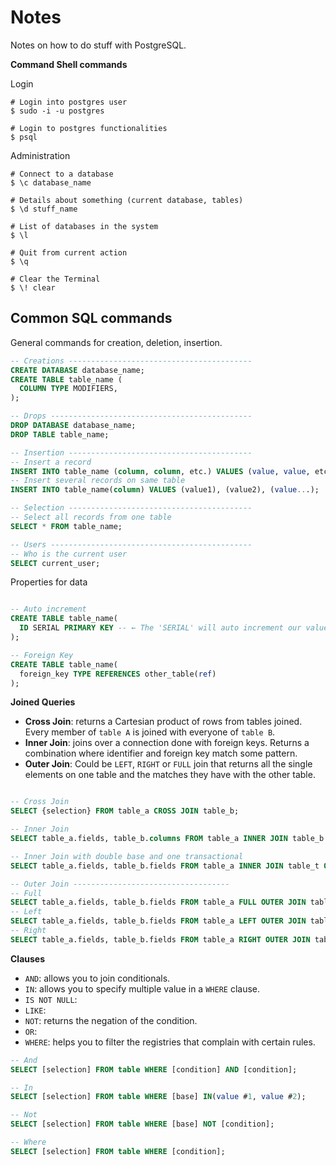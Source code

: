# Notes

Notes on how to do stuff with PostgreSQL.

__Command Shell commands__

Login
``` shell
# Login into postgres user
$ sudo -i -u postgres

# Login to postgres functionalities
$ psql
```

Administration
``` shell
# Connect to a database
$ \c database_name

# Details about something (current database, tables)
$ \d stuff_name

# List of databases in the system
$ \l

# Quit from current action
$ \q

# Clear the Terminal
$ \! clear
```

## Common SQL commands

General commands for creation, deletion, insertion.

``` sql
-- Creations -----------------------------------------
CREATE DATABASE database_name;
CREATE TABLE table_name (
  COLUMN TYPE MODIFIERS,
);

-- Drops ---------------------------------------------
DROP DATABASE database_name;
DROP TABLE table_name;

-- Insertion -----------------------------------------
-- Insert a record
INSERT INTO table_name (column, column, etc.) VALUES (value, value, etc.);
-- Insert several records on same table
INSERT INTO table_name(column) VALUES (value1), (value2), (value...);

-- Selection -----------------------------------------
-- Select all records from one table
SELECT * FROM table_name;

-- Users ---------------------------------------------
-- Who is the current user
SELECT current_user;

```

Properties for data
``` sql

-- Auto increment
CREATE TABLE table_name(
  ID SERIAL PRIMARY KEY -- ← The 'SERIAL' will auto increment our value
);

-- Foreign Key
CREATE TABLE table_name(
  foreign_key TYPE REFERENCES other_table(ref)
);
```

__Joined Queries__

* __Cross Join__: returns a Cartesian product of rows from tables joined. Every member of `table A` is joined with everyone of `table B`.
* __Inner Join__: joins over a connection done with foreign keys. Returns a combination where identifier and foreign key match some pattern.
* __Outer Join__: Could be `LEFT`, `RIGHT` or `FULL` join that returns all the single elements on one table and the matches they have with the other table.

``` sql

-- Cross Join
SELECT {selection} FROM table_a CROSS JOIN table_b;

-- Inner Join
SELECT table_a.fields, table_b.columns FROM table_a INNER JOIN table_b ON table_a.id = table_b.fk;

-- Inner Join with double base and one transactional
SELECT table_a.fields, table_b.fields FROM table_a INNER JOIN table_t ON table_a.id = table_t.fk INNER JOIN table_b ON table_t.fk = table_b.id;

-- Outer Join -----------------------------------
-- Full
SELECT table_a.fields, table_b.fields FROM table_a FULL OUTER JOIN table_b ON table_a.id = table_b.id;
-- Left
SELECT table_a.fields, table_b.fields FROM table_a LEFT OUTER JOIN table_b ON table_a.id = table_b.id;
-- Right
SELECT table_a.fields, table_b.fields FROM table_a RIGHT OUTER JOIN table_b ON table_a.id = table_b.id;

```

__Clauses__

* `AND`: allows you to join conditionals.
* `IN`: allows you to specify multiple value in a `WHERE` clause.
* `IS NOT NULL`:
* `LIKE`:
* `NOT`: returns the negation of the condition.
* `OR`:
* `WHERE`: helps you to filter the registries that complain with certain rules.

``` sql
-- And
SELECT [selection] FROM table WHERE [condition] AND [condition];

-- In
SELECT [selection] FROM table WHERE [base] IN(value #1, value #2);

-- Not
SELECT [selection] FROM table WHERE [base] NOT [condition];

-- Where
SELECT [selection] FROM table WHERE [condition];

```
